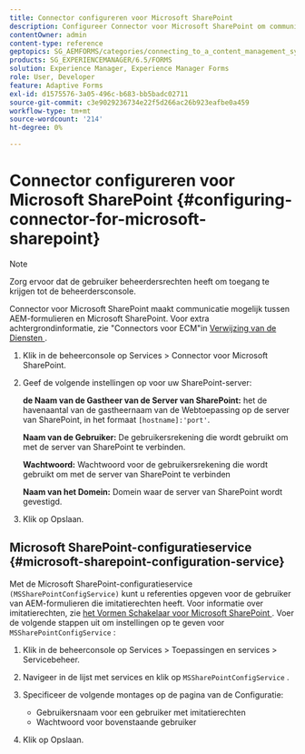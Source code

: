 ```yaml
---
title: Connector configureren voor Microsoft SharePoint
description: Configureer Connector voor Microsoft SharePoint om communicatie tussen AEM-formulieren en Microsoft SharePoint mogelijk te maken.
contentOwner: admin
content-type: reference
geptopics: SG_AEMFORMS/categories/connecting_to_a_content_management_system
products: SG_EXPERIENCEMANAGER/6.5/FORMS
solution: Experience Manager, Experience Manager Forms
role: User, Developer
feature: Adaptive Forms
exl-id: d1575576-3a05-496c-b683-bb5badc02711
source-git-commit: c3e9029236734e22f5d266ac26b923eafbe0a459
workflow-type: tm+mt
source-wordcount: '214'
ht-degree: 0%

---
```


# Connector configureren voor Microsoft SharePoint {#configuring-connector-for-microsoft-sharepoint}

>[!NOTE]
> 
> Zorg ervoor dat de gebruiker beheerdersrechten heeft om toegang te krijgen tot de beheerdersconsole.

Connector voor Microsoft SharePoint maakt communicatie mogelijk tussen AEM-formulieren en Microsoft SharePoint. Voor extra achtergrondinformatie, zie &quot;Connectors voor ECM&quot;in [ Verwijzing van de Diensten ](https://www.adobe.com/go/learn_aemforms_services_63).

1. Klik in de beheerconsole op Services > Connector voor Microsoft SharePoint.
1. Geef de volgende instellingen op voor uw SharePoint-server:

   **de Naam van de Gastheer van de Server van SharePoint:** het de havenaantal van de gastheernaam van de Webtoepassing op de server van SharePoint, in het formaat `[hostname]:'port'`.

   **Naam van de Gebruiker:** De gebruikersrekening die wordt gebruikt om met de server van SharePoint te verbinden.

   **Wachtwoord:** Wachtwoord voor de gebruikersrekening die wordt gebruikt om met de server van SharePoint te verbinden

   **Naam van het Domein:** Domein waar de server van SharePoint wordt gevestigd.

1. Klik op Opslaan.

## Microsoft SharePoint-configuratieservice {#microsoft-sharepoint-configuration-service}

Met de Microsoft SharePoint-configuratieservice `(MSSharePointConfigService)` kunt u referenties opgeven voor de gebruiker van AEM-formulieren die imitatierechten heeft. Voor informatie over imitatierechten, zie [ het Vormen Schakelaar voor Microsoft SharePoint ](https://help.adobe.com/en_US/AEMForms/6.1/SharePointConfig/index.html). Voer de volgende stappen uit om instellingen op te geven voor `MSSharePointConfigService` :

1. Klik in de beheerconsole op Services > Toepassingen en services > Servicebeheer.
1. Navigeer in de lijst met services en klik op `MSSharePointConfigService` .
1. Specificeer de volgende montages op de pagina van de Configuratie:

   * Gebruikersnaam voor een gebruiker met imitatierechten
   * Wachtwoord voor bovenstaande gebruiker

1. Klik op Opslaan.
